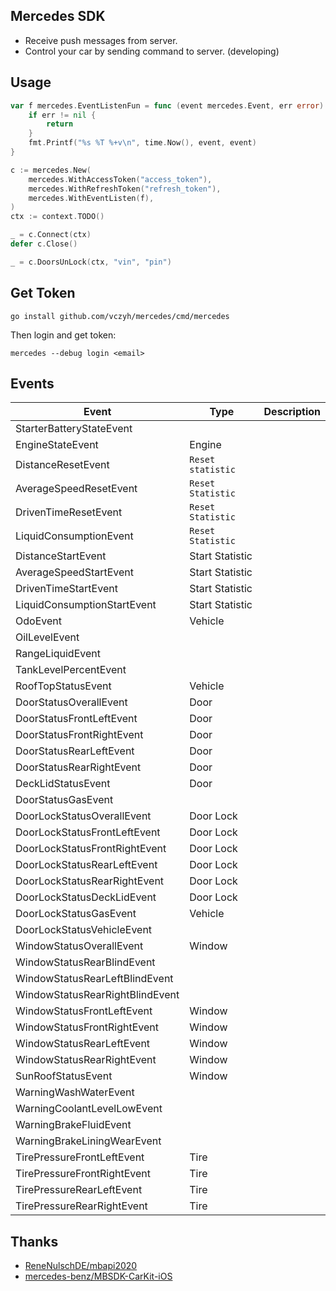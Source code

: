 ## Mercedes SDK

- Receive push messages from server.
- Control your car by sending command to server. (developing)

## Usage

```go
var f mercedes.EventListenFun = func (event mercedes.Event, err error) {
    if err != nil {
        return
    }
    fmt.Printf("%s %T %+v\n", time.Now(), event, event)
}

c := mercedes.New(
    mercedes.WithAccessToken("access_token"),
    mercedes.WithRefreshToken("refresh_token"),
    mercedes.WithEventListen(f),
)
ctx := context.TODO()

_ = c.Connect(ctx)
defer c.Close()

_ = c.DoorsUnLock(ctx, "vin", "pin")
```

## Get Token

```shell
go install github.com/vczyh/mercedes/cmd/mercedes
```

Then login and get token:

```shell
mercedes --debug login <email>
```

## Events

| Event                           | Type              | Description |
|---------------------------------|-------------------|-------------|
| StarterBatteryStateEvent        |                   |             |
| EngineStateEvent                | Engine            |             |
| DistanceResetEvent              | `Reset statistic` |             |
| AverageSpeedResetEvent          | `Reset Statistic`   |             |
| DrivenTimeResetEvent            | `Reset Statistic`   |             |
| LiquidConsumptionEvent          | `Reset Statistic`   |             |
| DistanceStartEvent              | Start Statistic   |             |
| AverageSpeedStartEvent          | Start Statistic   |             |
| DrivenTimeStartEvent            | Start Statistic   |             |
| LiquidConsumptionStartEvent     | Start Statistic   |             |
| OdoEvent                        | Vehicle           |             |
| OilLevelEvent                   |                   |             |
| RangeLiquidEvent                |                   |             |
| TankLevelPercentEvent           |                   |             |
| RoofTopStatusEvent              | Vehicle           |             |
| DoorStatusOverallEvent          | Door              |             |
| DoorStatusFrontLeftEvent        | Door              |             |
| DoorStatusFrontRightEvent       | Door              |             |
| DoorStatusRearLeftEvent         | Door              |             |
| DoorStatusRearRightEvent        | Door              |             |
| DeckLidStatusEvent              | Door              |             |
| DoorStatusGasEvent              |                   |             |
| DoorLockStatusOverallEvent      | Door Lock         |             |
| DoorLockStatusFrontLeftEvent    | Door Lock         |             |
| DoorLockStatusFrontRightEvent   | Door Lock         |             |
| DoorLockStatusRearLeftEvent     | Door Lock         |             |
| DoorLockStatusRearRightEvent    | Door Lock         |             |
| DoorLockStatusDeckLidEvent      | Door Lock         |             |
| DoorLockStatusGasEvent          | Vehicle           |             |
| DoorLockStatusVehicleEvent      |                   |             |
| WindowStatusOverallEvent        | Window            |             |
| WindowStatusRearBlindEvent      |                   |             |
| WindowStatusRearLeftBlindEvent  |                   |             |
| WindowStatusRearRightBlindEvent |                   |             |
| WindowStatusFrontLeftEvent      | Window            |             |
| WindowStatusFrontRightEvent     | Window            |             |
| WindowStatusRearLeftEvent       | Window            |             |
| WindowStatusRearRightEvent      | Window            |             |
| SunRoofStatusEvent              | Window            |             |
| WarningWashWaterEvent           |                   |             |
| WarningCoolantLevelLowEvent     |                   |             |
| WarningBrakeFluidEvent          |                   |             |
| WarningBrakeLiningWearEvent     |                   |             |
| TirePressureFrontLeftEvent      | Tire              |             |
| TirePressureFrontRightEvent     | Tire              |             |
| TirePressureRearLeftEvent       | Tire              |             |
| TirePressureRearRightEvent      | Tire              |             |

## Thanks

- [ReneNulschDE/mbapi2020](https://github.com/ReneNulschDE/mbapi2020)
- [mercedes-benz/MBSDK-CarKit-iOS](https://github.com/mercedes-benz/MBSDK-CarKit-iOS)
